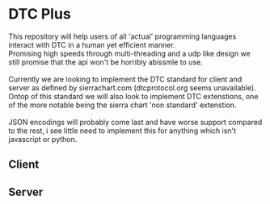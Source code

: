 # DTC Plus
This repository will help users of all 'actual' programming languages interact with DTC in a human yet efficient manner. <br>
Promising high speeds through multi-threading and a udp like design we still promise that the api won't be horribly abissmle to use. <br>
<br>
Currently we are looking to implement the DTC standard for client and server as defined by sierrachart.com (dtcprotocol.org seems unavailable). <br>
Ontop of this standard we will also look to implement DTC extenstions, one of the more notable being the sierra chart 'non standard' extenstion. <br>
<br>
JSON encodings will probably come last and have worse support compared to the rest, i see little need to implement this for anything which isn't javascript or python. <br>

## Client

## Server

